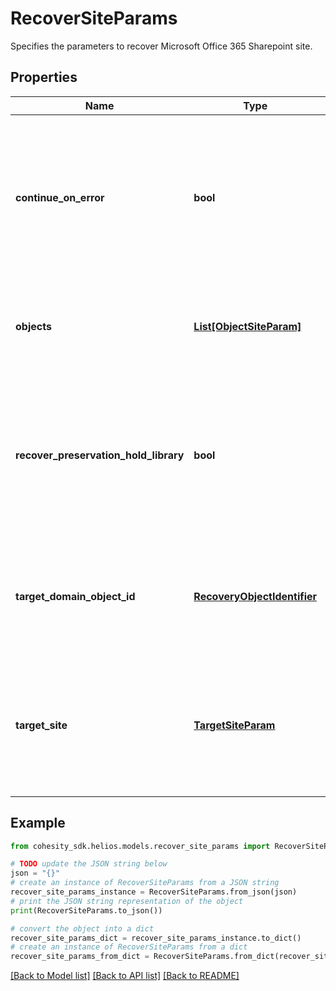 # RecoverSiteParams

Specifies the parameters to recover Microsoft Office 365 Sharepoint site.

## Properties

Name | Type | Description | Notes
------------ | ------------- | ------------- | -------------
**continue_on_error** | **bool** | Specifies whether to continue recovering the doc libs of a site, if one or more of doc libs failed to recover. Default value is false. | [optional] 
**objects** | [**List[ObjectSiteParam]**](ObjectSiteParam.md) | Specifies a list of site params associated with the objects to recover. | 
**recover_preservation_hold_library** | **bool** | Specifies whether to recover Preservation Hold Library associated with the Sites selected for restore. Default value is false. | [optional] 
**target_domain_object_id** | [**RecoveryObjectIdentifier**](RecoveryObjectIdentifier.md) | Specifies the object id of the target domain in case of full recovery of a site to a target domain. | [optional] 
**target_site** | [**TargetSiteParam**](TargetSiteParam.md) | Specifies the target Site to recover to. If not specified, the objects will be recovered to original location. | [optional] 

## Example

```python
from cohesity_sdk.helios.models.recover_site_params import RecoverSiteParams

# TODO update the JSON string below
json = "{}"
# create an instance of RecoverSiteParams from a JSON string
recover_site_params_instance = RecoverSiteParams.from_json(json)
# print the JSON string representation of the object
print(RecoverSiteParams.to_json())

# convert the object into a dict
recover_site_params_dict = recover_site_params_instance.to_dict()
# create an instance of RecoverSiteParams from a dict
recover_site_params_from_dict = RecoverSiteParams.from_dict(recover_site_params_dict)
```
[[Back to Model list]](../README.md#documentation-for-models) [[Back to API list]](../README.md#documentation-for-api-endpoints) [[Back to README]](../README.md)


